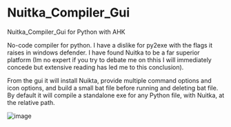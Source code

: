 # Nuitka_Compiler_Gui
Nuitka_Compiler_Gui for Python with AHK

No-code compiler for python. I have a dislike for py2exe with the flags it raises in windows defender. I have found Nuitka to be a far superior platform (Im no expert if you try to debate me on thhis I will immediately concede but extensive reading has led me to this conclusion).

From the gui it will install Nuikta, provide multiple command options and icon options, and build a small bat file before running and deleting bat file. By default it will compile a standalone exe for any Python file, with Nuitka, at the relative path.

 ![image](https://user-images.githubusercontent.com/98753696/200136531-70f5afac-7ca4-485b-976c-53aa542d5163.png)

